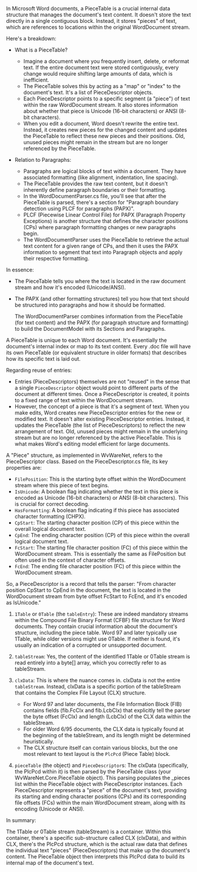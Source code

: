 In Microsoft Word documents, a PieceTable is a crucial internal data structure that manages the document's text content. It doesn't store
  the text directly in a single contiguous block. Instead, it stores "pieces" of text, which are references to locations within the original
  WordDocument stream.

  Here's a breakdown:


   * What is a PieceTable?
       * Imagine a document where you frequently insert, delete, or reformat text. If the entire document text were stored contiguously, every
         change would require shifting large amounts of data, which is inefficient.
       * The PieceTable solves this by acting as a "map" or "index" to the document's text. It's a list of PieceDescriptor objects.
       * Each PieceDescriptor points to a specific segment (a "piece") of text within the raw WordDocument stream. It also stores information
         about whether that piece is Unicode (16-bit characters) or ANSI (8-bit characters).
       * When you edit a document, Word doesn't rewrite the entire text. Instead, it creates new pieces for the changed content and updates the
         PieceTable to reflect these new pieces and their positions. Old, unused pieces might remain in the stream but are no longer referenced
         by the PieceTable.


   * Relation to Paragraphs:
       * Paragraphs are logical blocks of text within a document. They have associated formatting (like alignment, indentation, line spacing).
       * The PieceTable provides the raw text content, but it doesn't inherently define paragraph boundaries or their formatting.
       * In the WordDocumentParser.cs file, you'll see that after the PieceTable is parsed, there's a section for "Paragraph boundary
         detection using PLCF for paragraphs (PAPX)".
       * PLCF (Piecewise Linear Control File) for PAPX (Paragraph Property Exceptions) is another structure that defines the character
         positions (CPs) where paragraph formatting changes or new paragraphs begin.
       * The WordDocumentParser uses the PieceTable to retrieve the actual text content for a given range of CPs, and then it uses the PAPX
         information to segment that text into Paragraph objects and apply their respective formatting.


  In essence:
   * The PieceTable tells you where the text is located in the raw document stream and how it's encoded (Unicode/ANSI).
   * The PAPX (and other formatting structures) tell you how that text should be structured into paragraphs and how it should be formatted.

     The WordDocumentParser combines information from the PieceTable (for text content) and the PAPX (for paragraph structure and formatting)
  to build the DocumentModel with its Sections and Paragraphs.



  A PieceTable is unique to each Word document. It's essentially the document's internal index or map to its text content. Every .doc
  file will have its own PieceTable (or equivalent structure in older formats) that describes how its specific text is laid out.


  Regarding reuse of entries:
   * Entries (PieceDescriptors) themselves are not "reused" in the sense that a single `PieceDescriptor` object would point to different parts
     of the document at different times. Once a PieceDescriptor is created, it points to a fixed range of text within the WordDocument stream.
   * However, the concept of a piece is that it's a segment of text. When you make edits, Word creates new PieceDescriptor entries for the new
     or modified text. It doesn't alter existing PieceDescriptor entries. Instead, it updates the PieceTable (the list of PieceDescriptors) to
     reflect the new arrangement of text. Old, unused pieces might remain in the underlying stream but are no longer referenced by the active
     PieceTable. This is what makes Word's editing model efficient for large documents.


  A "Piece" structure, as implemented in WvWareNet, refers to the PieceDescriptor class. Based on the PieceDescriptor.cs file, its key
  properties are:


   * `FilePosition`: This is the starting byte offset within the WordDocument stream where this piece of text begins.
   * `IsUnicode`: A boolean flag indicating whether the text in this piece is encoded as Unicode (16-bit characters) or ANSI (8-bit
     characters). This is crucial for correct decoding.
   * `HasFormatting`: A boolean flag indicating if this piece has associated character formatting (CHPX).
   * `CpStart`: The starting character position (CP) of this piece within the overall logical document text.
   * `CpEnd`: The ending character position (CP) of this piece within the overall logical document text.
   * `FcStart`: The starting file character position (FC) of this piece within the WordDocument stream. This is essentially the same as
     FilePosition but often used in the context of character offsets.
   * `FcEnd`: The ending file character position (FC) of this piece within the WordDocument stream.


  So, a PieceDescriptor is a record that tells the parser: "From character position CpStart to CpEnd in the document, the text is located in
  the WordDocument stream from byte offset FcStart to FcEnd, and it's encoded as IsUnicode."



  1. `1Table` or `0Table` (the `tableEntry`): These are indeed mandatory streams within the Compound File Binary Format (CFBF) file structure
      for Word documents. They contain crucial information about the document's structure, including the piece table. Word 97 and later
      typically use 1Table, while older versions might use 0Table. If neither is found, it's usually an indication of a corrupted or
      unsupported document.


   2. `tableStream`: Yes, the content of the identified 1Table or 0Table stream is read entirely into a byte[] array, which you correctly refer
      to as tableStream.


   3. `clxData`: This is where the nuance comes in. clxData is not the entire `tableStream`. Instead, clxData is a specific portion of the
      tableStream that contains the Complex File Layout (CLX) structure.
       * For Word 97 and later documents, the File Information Block (FIB) contains fields (fib.FcClx and fib.LcbClx) that explicitly tell the
         parser the byte offset (FcClx) and length (LcbClx) of the CLX data within the tableStream.
       * For older Word 6/95 documents, the CLX data is typically found at the beginning of the tableStream, and its length might be determined
         heuristically.
       * The CLX structure itself can contain various blocks, but the one most relevant to text layout is the `PlcPcd` (Piece Table) block.


   4. `pieceTable` (the object) and `PieceDescriptor`s: The clxData (specifically, the PlcPcd within it) is then parsed by the PieceTable class
      (your WvWareNet.Core.PieceTable object). This parsing populates the _pieces list within the PieceTable object with PieceDescriptor
      instances. Each PieceDescriptor represents a "piece" of the document's text, providing its starting and ending character positions (CPs)
      and its corresponding file offsets (FCs) within the main WordDocument stream, along with its encoding (Unicode or ANSI).

  In summary:


  The 1Table or 0Table stream (tableStream) is a container. Within this container, there's a specific sub-structure called CLX (clxData),
  and within CLX, there's the PlcPcd structure, which is the actual raw data that defines the individual text "pieces" (PieceDescriptors)
  that make up the document's content. The PieceTable object then interprets this PlcPcd data to build its internal map of the document's
  text.